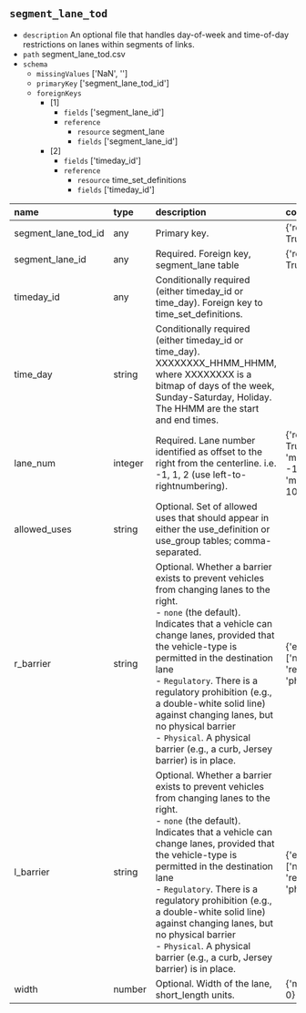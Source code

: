 ## `segment_lane_tod`
  - `description` An optional file that handles day-of-week and time-of-day restrictions on lanes within segments of links.
  - `path` segment_lane_tod.csv
  - `schema`
      - `missingValues` ['NaN', '']
    - `primaryKey` ['segment_lane_tod_id']
    - `foreignKeys`
      - [1]
        - `fields` ['segment_lane_id']
        - `reference`
          - `resource` segment_lane
          - `fields` ['segment_lane_id']
      - [2]
        - `fields` ['timeday_id']
        - `reference`
          - `resource` time_set_definitions
          - `fields` ['timeday_id']

  | name                | type    | description                                                                                                                                                                                                                                                                                                                                                                                                                                               | constraints                                       |
|:--------------------|:--------|:----------------------------------------------------------------------------------------------------------------------------------------------------------------------------------------------------------------------------------------------------------------------------------------------------------------------------------------------------------------------------------------------------------------------------------------------------------|:--------------------------------------------------|
| segment_lane_tod_id | any     | Primary key.                                                                                                                                                                                                                                                                                                                                                                                                                                              | {'required': True}                                |
| segment_lane_id     | any     | Required. Foreign key, segment_lane table                                                                                                                                                                                                                                                                                                                                                                                                                 | {'required': True}                                |
| timeday_id          | any     | Conditionally required (either timeday_id or time_day). Foreign key to time_set_definitions.                                                                                                                                                                                                                                                                                                                                                              |                                                   |
| time_day            | string  | Conditionally required (either timeday_id or time_day). XXXXXXXX_HHMM_HHMM, where XXXXXXXX is a bitmap of days of the week, Sunday-Saturday, Holiday. The HHMM are the start and end times.                                                                                                                                                                                                                                                               |                                                   |
| lane_num            | integer | Required. Lane number identified as offset to the right from the centerline. i.e. -1, 1, 2 (use left-to-rightnumbering).                                                                                                                                                                                                                                                                                                                                  | {'required': True, 'minimum': -10, 'maximum': 10} |
| allowed_uses        | string  | Optional. Set of allowed uses that should appear in either the use_definition or use_group tables; comma-separated.                                                                                                                                                                                                                                                                                                                                       |                                                   |
| r_barrier           | string  | Optional. Whether a barrier exists to prevent vehicles from changing lanes to the right.<br>- `none` (the default). Indicates that a vehicle can change lanes, provided that the vehicle-type is permitted in the destination lane<br>- `Regulatory`. There is a regulatory prohibition (e.g., a double-white solid line) against changing lanes, but no physical barrier<br>- `Physical`. A physical barrier (e.g., a curb, Jersey barrier) is in place. | {'enum': ['none', 'regulatory', 'physical']}      |
| l_barrier           | string  | Optional. Whether a barrier exists to prevent vehicles from changing lanes to the right.<br>- `none` (the default). Indicates that a vehicle can change lanes, provided that the vehicle-type is permitted in the destination lane<br>- `Regulatory`. There is a regulatory prohibition (e.g., a double-white solid line) against changing lanes, but no physical barrier<br>- `Physical`. A physical barrier (e.g., a curb, Jersey barrier) is in place. | {'enum': ['none', 'regulatory', 'physical']}      |
| width               | number  | Optional. Width of the lane, short_length units.                                                                                                                                                                                                                                                                                                                                                                                                          | {'minimum': 0}                                    |